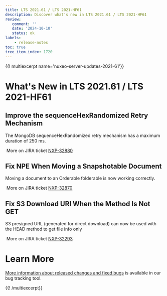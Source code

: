 ```yaml
---
title: LTS 2021.61 / LTS 2021-HF61
description: Discover what's new in LTS 2021.61 / LTS 2021-HF61
review:
   comment: ''
   date: '2024-10-10'
   status: ok
labels:
    - release-notes
toc: true
tree_item_index: 1720
---
```


{{! multiexcerpt name='nuxeo-server-updates-2021-61'}}
# What's New in LTS 2021.61 / LTS 2021-HF61

## Improve the sequenceHexRandomized Retry Mechanism


The MongoDB sequenceHexRandomized retry mechanism has a maximum duration of 250 ms.

<i class="fa fa-long-arrow-right" aria-hidden="true"></i>&nbsp;More on JIRA ticket [NXP-32880](https://jira.nuxeo.com/browse/NXP-32880)

## Fix NPE When Moving a Snapshotable Document


Moving a document to an Orderable folderable is now working correctly.

<i class="fa fa-long-arrow-right" aria-hidden="true"></i>&nbsp;More on JIRA ticket [NXP-32870](https://jira.nuxeo.com/browse/NXP-32870)

## Fix S3 Download URI When the Method Is Not GET


S3 presigned URL (generated for direct download) can now be used with the HEAD method to get file info only

<i class="fa fa-long-arrow-right" aria-hidden="true"></i>&nbsp;More on JIRA ticket [NXP-32293](https://jira.nuxeo.com/browse/NXP-32293)


# Learn More

[More information about released changes and fixed bugs](https://jira.nuxeo.com/secure/ReleaseNote.jspa?projectId=10011&version=23105) is available in our bug tracking tool.

{{! /multiexcerpt}}
